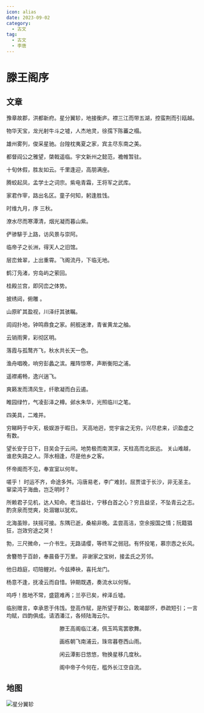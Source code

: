 ```yaml
---
icon: alias
date: 2023-09-02
category:
  - 古文
tag:
  - 古文
  - 李唐
---
```


# 滕王阁序

<!-- more -->

## 文章

豫章故郡，洪都新府。星分翼轸，地接衡庐。襟三江而带五湖，控蛮荆而引瓯越。

物华天宝，龙光射牛斗之墟，人杰地灵，徐孺下陈蕃之榻。

雄州雾列，俊采星驰。台隍枕夷夏之家，宾主尽东南之美。

都督阎公之雅望，棨戟遥临。宇文新州之懿范，襜帷暂驻。

十旬休假，胜友如云。千里逢迎，高朋满座。

腾蛟起凤，孟学士之词宗。紫电青霜，王将军之武库。

家君作宰，路出名区。童子何知，躬逢胜饯。

<div>
时维九月，序<pinyin title='zhu（三声）' text='属'> </pinyin>三秋。
</div>

潦水尽而寒潭清，烟光凝而暮山紫。

俨骖騑于上路，访风景与崇阿。

临帝子之长洲，得天人之旧馆。

层峦耸翠，上出重霄。飞阁流丹，下临无地。

鹤汀凫渚，穷岛屿之萦回。

桂殿兰宫，即冈峦之体势。



披绣闼，俯雕<pinyin title='meng（二声）' text='甍'> </pinyin>。

山原旷其盈视，川泽纡其骇瞩。

闾阎扑地，钟鸣鼎食之家。舸舰迷津，青雀黄龙之舳。

云销雨霁，彩彻区明。

落霞与孤鹜齐飞，秋水共长天一色。

渔舟唱晚，响穷彭蠡之滨。雁阵惊寒，声断衡阳之浦。


遥襟甫畅，逸兴遄飞。

爽籁发而清风生，纤歌凝而白云遏。

睢园绿竹，气凌彭泽之樽。邺水朱华，光照临川之笔。

四美具，二难并。

穷睇眄于中天，极娱游于暇日。 天高地迥，觉宇宙之无穷。兴尽悲来，识盈虚之有数。

望长安于日下，目吴会于云间。地势极而南溟深，天柱高而北辰远。 关山难越，谁悲失路之人。萍水相逢，尽是他乡之客。

怀帝阍而不见，奉宣室以何年。


嗟乎！ 时运不齐，命途多舛。冯唐易老，李广难封。屈贾谊于长沙，非无圣主。窜梁鸿于海曲，岂乏明时？

所赖君子见机，达人知命。老当益壮，宁移白首之心？穷且益坚，不坠青云之志。酌贪泉而觉爽，处涸辙以犹欢。

北海虽赊，扶摇可接。东隅已逝，桑榆非晚。孟尝高洁，空余报国之情；阮籍猖狂，岂效穷途之哭！


勃，三尺微命，一介书生。无路请缨，等终军之弱冠。有怀投笔，慕宗悫之长风。

舍簪笏于百龄，奉晨昏于万里。 非谢家之宝树，接孟氏之芳邻。

他日趋庭，叨陪鲤对。今兹捧袂，喜托龙门。

杨意不逢，抚凌云而自惜。钟期既遇，奏流水以何惭。

呜呼！胜地不常，盛筵难再；兰亭已矣，梓泽丘墟。

临别赠言，幸承恩于伟饯。登高作赋，是所望于群公。敢竭鄙怀，恭疏短引；一言均赋，四韵俱成。请洒潘江，各倾陆海云尔。

<div style='text-align: center'>
滕王高阁临江渚，佩玉鸣鸾罢歌舞。

画栋朝飞南浦云，珠帘暮卷西山雨。

闲云潭影日悠悠，物换星移几度秋。

阁中帝子今何在，槛外长江空自流。
</div>


## 地图

![星分翼轸](https://image.baidu.com/search/down?url=http://tva1.sinaimg.cn/large/006oxXHlgy1hhrxps0iiqj31880rw158.jpg)